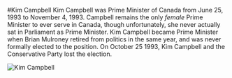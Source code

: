 #Kim Campbell
Kim Campbell was Prime Minister of Canada from June 25, 1993 to November 4, 1993. Campbell remains the only *female* Prime Minister to ever serve in Canada, though unfortunately, she never actually sat in Parliament as Prime Minister.
Kim Campbell became Prime Minister when Brian Mulroney retired from politics in the same year, and was never formally elected to the position. On October 25 1993, Kim Campbell and the Conservative Party lost the election.

![Kim Campbell](https://tce-live2.s3.amazonaws.com/media/media/5a464367-5cfc-4c5f-8414-103363d3fab2.jpg)
